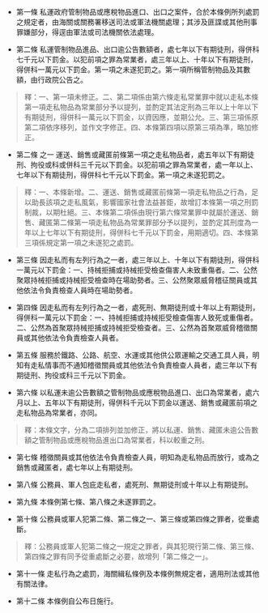 * 第一條 私運政府管制物品或應稅物品進口、出口之案件，合於本條例所列處罰之規定者，由海關或關務署移送司法或軍法機關處理；其涉及匪諜或其他刑事罪嫌部分，得逕由軍法或司法機關依法處理。

* 第二條 私運管制物品進品、出口逾公告數額者，處七年以下有期徒刑，得併科七千元以下罰金。以犯前項之罪為常業者，處三年以上、十年以下有期徒刑，得併科一萬元以下罰金。第一項之未遂犯罰之。第一項所稱管制物品及其數額，由行政院公告之。

> 釋：一、第一項未修正。二、第二項係由第六條走私常業罪中就以走私本條第一項走私物品為常業部分予以提列，並酌定其法定刑為三年以上十年以下有期徒刑，得併科一萬元以下罰金，以資因應，並期公允。三、第三項係原第二項依序移列，並作文字修正。四、本條第四項以原第三項為準，略加修正。

* 第二條 之一 運送、銷售或藏匿前條第一項之走私物品者，處五年以下有期徒刑、拘役或科或併科三千元以下罰金。以犯前項之罪為常業者，處一年以上、七年以下有期徒刑，得併科七千元以下罰金。第一項之未遂犯罰之。

> 釋：一、本條新增。二、運送、銷售或藏匿前條第一項走私物品之行為，足以助長該項之走私風氣，影響國家社會法益甚鉅，故增訂本條第一項之刑罰制裁，以期杜絕。三、本條第二項係由現行第六條常業罪中就屬於運送、銷售、藏匿第二條第一項走私物品為常業罪部分予以提列，並酌定其刑度為一年以上七年以下有期徒刑，得併科七千元以下罰金，用期適切。四、本條第三項係規定第一項之未遂犯之處罰。

* 第三條 因走私而有左列行為之一者，處三年以上、十年以下有期徒刑，得併科一萬元以下罰金：一、持械拒捕或持械拒受檢查傷害人未致重傷者。二、公然聚眾持械拒捕或持械拒受檢查時在場助勢者。三、公然聚眾威脅稽征關員或其他依法令負責檢查人員時在場助勢者。

* 第四條 因走私而有左列行為之一者，處死刑、無期徒刑或十年以上有期徒刑，得併科一萬元以下罰金：一、持械拒捕或持械拒受檢查傷害人致死或重傷者。二、公然為首聚眾持械拒捕或持械拒受檢查者。三、公然為首聚眾威脅稽徵關員或其他依法令負責檢查人員者。

* 第五條 服務於鐵路、公路、航空、水運或其他供公眾運輸之交通工具人員，明知有走私情事而不通知稽徵關員或其他依法令負責檢查人員者，處三年以下有期徒刑、拘役或科三千元以下罰金。

* 第六條 以私運未逾公告數額之管制物品或應稅物品進口、出口為常業者，處六月以上、五年以下有期徒刑，得併科千元以下罰金以運送、銷售或藏匿前項之走私物品為常業者，亦同。

> 釋：本條文字，分為二項排列並加修正，將以私運、銷售、藏匿未逾公告數額之管制物品或應稅物品進出口為常業者，科以較重之刑。

* 第七條 稽徵關員或其他依法令負責檢查人員，明知為走私物品而放行，或為之銷售或藏匿者，處七年以上有期徒刑。

* 第八條 公務員、軍人包庇走私者，處死刑、無期徒刑或十年以上有期徒刑。

* 第九條 本條例第七條、第八條之未遂罪罰之。

* 第十條 公務員或軍人犯第二條、第二條之一、第三條或第四條之罪者，從重處斷。

> 釋：公務員或軍人犯第二條之一規定之罪者，與其犯現行第二條、第三條、第四條之罪有同予從重處斷之必要，故增列「第二條之一」。

* 第十一條 走私行為之處罰，海關緝私條例及本條例無規定者，適用刑法或其他有關法律。

* 第十二條 本條例自公布日施行。

